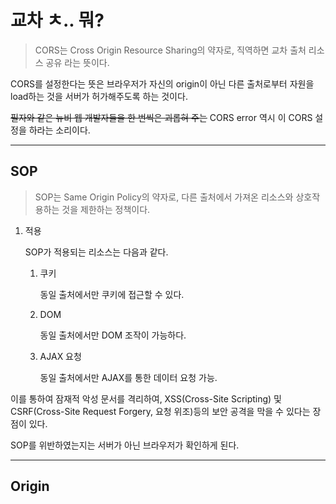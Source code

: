 # 교차 ㅊ.. 뭐?

> CORS는 Cross Origin Resource Sharing의 약자로, 직역하면 교차 출처 리소스 공유 라는 뜻이다.

CORS를 설정한다는 뜻은 브라우저가 자신의 origin이 아닌 다른 출처로부터 자원을 load하는 것을 서버가 허가해주도록 하는 것이다.

~~필자와 같은 뉴비 웹 개발자들을 한 번씩은 괴롭혀 주는~~ CORS error 역시 이 CORS 설정을 하라는 소리이다.

---

## SOP

> SOP는 Same Origin Policy의 약자로, 다른 출처에서 가져온 리소스와 상호작용하는 것을 제한하는 정책이다.

1. 적용

   SOP가 적용되는 리소스는 다음과 같다.

   1. 쿠키

      동일 출처에서만 쿠키에 접근할 수 있다.

   2. DOM

      동일 출처에서만 DOM 조작이 가능하다.

   3. AJAX 요청

      동일 출처에서만 AJAX를 통한 데이터 요청 가능.

이를 통하여 잠재적 악성 문서를 격리하여, XSS(Cross-Site Scripting) 및 CSRF(Cross-Site Request Forgery, 요청 위조)등의 보안 공격을 막을 수 있다는 장점이 있다.

SOP를 위반하였는지는 서버가 아닌 브라우저가 확인하게 된다.

---

## Origin
